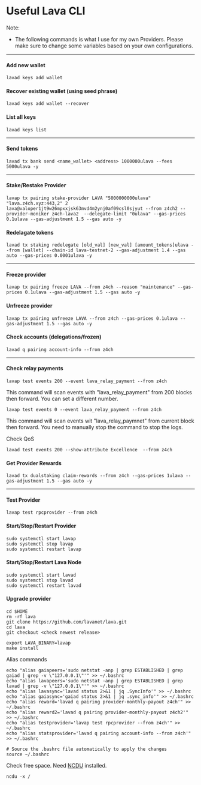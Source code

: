 # Useful Lava CLI

Note:

* The following commands is what I use for my own Providers. Please make sure to change some variables based on your own configurations.

***

#### Add new wallet

```
lavad keys add wallet
```

#### Recover existing wallet (using seed phrase)

```
lavad keys add wallet --recover
```

#### List all keys

```
lavad keys list
```

***

#### Send tokens

```
lavad tx bank send <name_wallet> <address> 1000000ulava --fees 5000ulava -y
```

***

#### Stake/Restake Provider

```
lavap tx pairing stake-provider LAVA "5000000000ulava" "lava.z4ch.xyz:443,2" 2 lava@valoper1jt9w26mpxxjsk63mvd4m2ynj0af09csl0sjyut --from z4ch2 --provider-moniker z4ch-lava2  --delegate-limit "0ulava" --gas-prices 0.1ulava --gas-adjustment 1.5 --gas auto -y
```

#### Redelagate tokens

```
lavad tx staking redelegate [old_val] [new_val] [amount_tokens]ulava --from [wallet] --chain-id lava-testnet-2 --gas-adjustment 1.4 --gas auto --gas-prices 0.0001ulava -y
```

***

#### Freeze provider

```
lavap tx pairing freeze LAVA --from z4ch --reason "maintenance" --gas-prices 0.1ulava --gas-adjustment 1.5 --gas auto -y
```

#### Unfreeze provider

```
lavap tx pairing unfreeze LAVA --from z4ch --gas-prices 0.1ulava --gas-adjustment 1.5 --gas auto -y
```

#### Check accounts (delegations/frozen)

```
lavad q pairing account-info --from z4ch
```

***

#### Check relay payments

```
lavap test events 200 --event lava_relay_payment --from z4ch
```

This command will scan events with "lava\_relay\_payment" from 200 blocks then forward. You can set a different number.

```
lavap test events 0 --event lava_relay_payment --from z4ch
```

This command will scan events wit "lava\_relay\_paymnet" from current block then forward. You need to manually stop the command to stop the logs.

Check QoS

```
lavad test events 200 --show-attribute Excellence  --from z4ch
```

#### Get Provider Rewards

```
lavad tx dualstaking claim-rewards --from z4ch --gas-prices 1ulava --gas-adjustment 1.5 --gas auto -y
```

***

#### Test Provider

```
lavap test rpcprovider --from z4ch
```

#### Start/Stop/Restart Provider

```
sudo systemctl start lavap
sudo systemctl stop lavap
sudo systemctl restart lavap
```

#### Start/Stop/Restart Lava Node

```
sudo systemctl start lavad
sudo systemctl stop lavad
sudo systemctl restart lavad
```

#### Upgrade provider

```
cd $HOME
rm -rf lava
git clone https://github.com/lavanet/lava.git
cd lava
git checkout <check newest release>

export LAVA_BINARY=lavap
make install
```

Alias commands

```
echo "alias gaiapeers='sudo netstat -anp | grep ESTABLISHED | grep gaiad | grep -v \"127.0.0.1\"'" >> ~/.bashrc
echo "alias lavapeers='sudo netstat -anp | grep ESTABLISHED | grep lavad | grep -v \"127.0.0.1\"'" >> ~/.bashrc
echo "alias lavasync='lavad status 2>&1 | jq .SyncInfo'" >> ~/.bashrc
echo "alias gaiasync='gaiad status 2>&1 | jq .sync_info'" >> ~/.bashrc
echo "alias reward='lavad q pairing provider-monthly-payout z4ch'" >> ~/.bashrc
echo "alias reward2='lavad q pairing provider-monthly-payout z4ch2'" >> ~/.bashrc
echo "alias testprovider='lavap test rpcprovider --from z4ch'" >> ~/.bashrc
echo "alias statsprovider='lavad q pairing account-info --from z4ch'" >> ~/.bashrc

# Source the .bashrc file automatically to apply the changes
source ~/.bashrc
```



Check free space. Need [NCDU](https://ostechnix.com/check-disk-space-usage-linux-using-ncdu/) installed.

```
ncdu -x /
```
